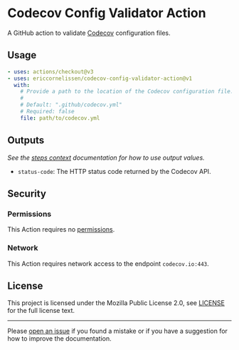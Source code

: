 # Codecov Config Validator Action

A GitHub action to validate [Codecov] configuration files.

## Usage

```yml
- uses: actions/checkout@v3
- uses: ericcornelissen/codecov-config-validator-action@v1
  with:
    # Provide a path to the location of the Codecov configuration file.
    #
    # Default: ".github/codecov.yml"
    # Required: false
    file: path/to/codecov.yml
```

## Outputs

_See the [steps context] documentation for how to use output values._

- `status-code`: The HTTP status code returned by the Codecov API.

## Security

### Permissions

This Action requires no [permissions].

### Network

This Action requires network access to the endpoint `codecov.io:443`.

## License

This project is licensed under the Mozilla Public License 2.0, see [LICENSE] for
the full license text.

---

Please [open an issue] if you found a mistake or if you have a suggestion for
how to improve the documentation.

[codecov]: https://codecov.io/
[license]: ./LICENSE
[open an issue]: https://github.com/ericcornelissen/codecov-config-validator-action/issues/new?labels=documentation
[permissions]: https://docs.github.com/en/actions/using-workflows/workflow-syntax-for-github-actions#permissions
[steps context]: https://docs.github.com/en/actions/learn-github-actions/contexts#steps-context
